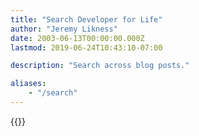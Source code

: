 ```yaml
---
title: "Search Developer for Life"
author: "Jeremy Likness"
date: 2003-06-13T00:00:00.000Z
lastmod: 2019-06-24T10:43:10-07:00

description: "Search across blog posts."

aliases:
    - "/search"
---
```

{{<staticsearch>}}

